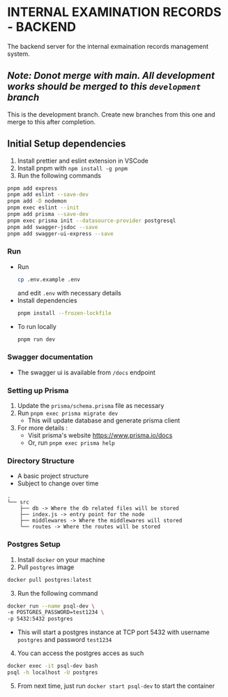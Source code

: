 # INTERNAL EXAMINATION RECORDS - BACKEND

The backend server for the internal exmaination records management system.

## _Note: Donot merge with main. All development works should be merged to this `development` branch_

This is the development branch. Create new branches from this one and merge to this after completion.

## Initial Setup dependencies

1. Install prettier and eslint extension in VSCode
2. Install pnpm with `npm install -g pnpm`
3. Run the following commands

```bash
pnpm add express
pnpm add eslint --save-dev
pnpm add -D nodemon
pnpm exec eslint --init
pnpm add prisma --save-dev
pnpm exec prisma init --datasource-provider postgresql
pnpm add swagger-jsdoc --save
pnpm add swagger-ui-express --save

```

### Run

- Run
  ```bash
  cp .env.example .env
  ```
  and edit `.env` with necessary details
- Install dependencies
  ```bash
  pnpm install --frozen-lockfile
  ```
- To run locally
  ```bash
  pnpm run dev
  ```

### Swagger documentation

- The swagger ui is available from `/docs` endpoint

### Setting up Prisma

1. Update the `prisma/schema.prisma` file as necessary
2. Run `pnpm exec prisma migrate dev`
   - This will update database and generate prisma client
3. For more details :
   - Visit prisma's website https://www.prisma.io/docs
   - Or, run `pnpm exec prisma help`

### Directory Structure

- A basic project structure
- Subject to change over time

```
.
└── src
    ├── db -> Where the db related files will be stored
    ├── index.js -> entry point for the node
    ├── middlewares -> Where the middlewares will stored
    └── routes -> Where the routes will be stored

```

### Postgres Setup

1. Install `docker` on your machine
2. Pull `postgres` image

```bash
docker pull postgres:latest
```

3. Run the following command

```bash
docker run --name psql-dev \
-e POSTGRES_PASSWORD=test1234 \
-p 5432:5432 postgres
```

- This will start a postgres instance at TCP port 5432 with username `postgres` and password `test1234`

4. You can access the postgres acces as such

```bash
docker exec -it psql-dev bash
psql -h localhost -U postgres
```

5. From next time, just run `docker start psql-dev` to start the container
